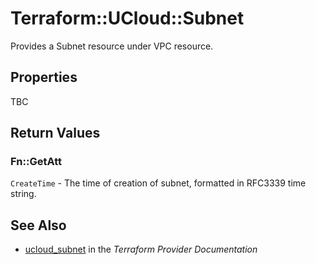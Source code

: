 # Terraform::UCloud::Subnet

Provides a Subnet resource under VPC resource.

## Properties

TBC

## Return Values

### Fn::GetAtt

`CreateTime` - The time of creation of subnet, formatted in RFC3339 time string.

## See Also

* [ucloud_subnet](https://www.terraform.io/docs/providers/ucloud/r/subnet.html) in the _Terraform Provider Documentation_